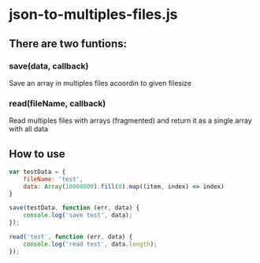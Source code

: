 # json-to-multiples-files.js
## There are two funtions: 

### save(data, callback)
Save an array in multiples files acoordin to given filesize
### read(fileName, callback)
Read multiples files with arrays (fragmented) and return it as a single array with all data

## How to use

```javascript
var testData = {
    fileName: 'test',
    data: Array(10000000).fill(0).map((item, index) => index)
}

save(testData, function (err, data) {
    console.log('save test', data);
});

read('test', function (err, data) {
    console.log('read test', data.length);
});

```
